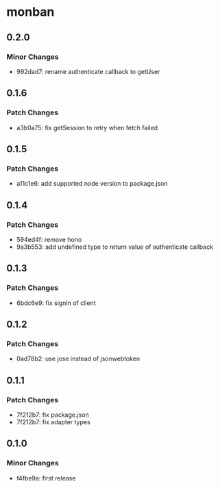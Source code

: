 # monban

## 0.2.0

### Minor Changes

-   992dad7: rename authenticate callback to getUser

## 0.1.6

### Patch Changes

-   a3b0a75: fix getSession to retry when fetch failed

## 0.1.5

### Patch Changes

-   a11c1e6: add supported node version to package.json

## 0.1.4

### Patch Changes

-   594ed4f: remove hono
-   9a3b553: add undefined type to return value of authenticate callback

## 0.1.3

### Patch Changes

-   6bdc6e9: fix signIn of client

## 0.1.2

### Patch Changes

-   0ad78b2: use jose instead of jsonwebtoken

## 0.1.1

### Patch Changes

-   7f212b7: fix package.json
-   7f212b7: fix adapter types

## 0.1.0

### Minor Changes

-   f4fbe9a: first release
